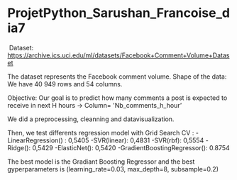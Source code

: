 # ProjetPython_Sarushan_Francoise_dia7


​ Dataset: https://archive.ics.uci.edu/ml/datasets/Facebook+Comment+Volume+Dataset

The dataset represents the Facebook comment volume.
Shape of the data: We have 40 949 rows and 54 columns.​



Objective: Our goal is to predict how many comments a post is expected to receive in next H hours -> Column= 'Nb_comments_h_hour’

We did a preprocessing, cleanning and datavisualization.

Then, we test differents regression model with Grid Search CV :
-LinearRegression() : 0,5405
-SVR(linear): 0,4831
-SVR(rbf): 0,5554
-Ridge(): 0,5429
-ElasticNet(): 0,5420
-GradientBoostingRegressor(): 0.8754 

The best model is the Gradiant Boosting Regressor and the best gyperparameters is (learning_rate=0.03, max_depth=8, subsample=0.2)
